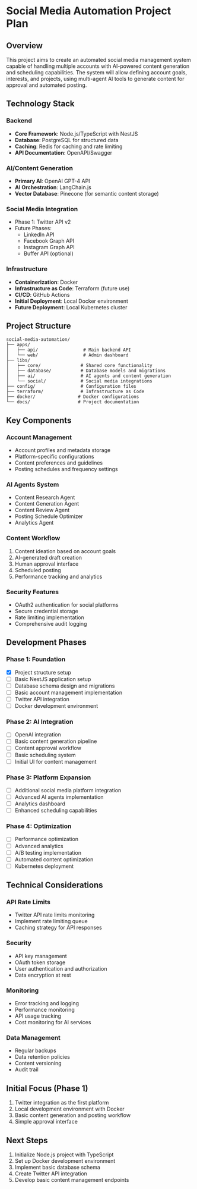 # Social Media Automation Project Plan

## Overview

This project aims to create an automated social media management system capable of handling multiple accounts with AI-powered content generation and scheduling capabilities. The system will allow defining account goals, interests, and projects, using multi-agent AI tools to generate content for approval and automated posting.

## Technology Stack

### Backend

- **Core Framework**: Node.js/TypeScript with NestJS
- **Database**: PostgreSQL for structured data
- **Caching**: Redis for caching and rate limiting
- **API Documentation**: OpenAPI/Swagger

### AI/Content Generation

- **Primary AI**: OpenAI GPT-4 API
- **AI Orchestration**: LangChain.js
- **Vector Database**: Pinecone (for semantic content storage)

### Social Media Integration

- Phase 1: Twitter API v2
- Future Phases:
  - LinkedIn API
  - Facebook Graph API
  - Instagram Graph API
  - Buffer API (optional)

### Infrastructure

- **Containerization**: Docker
- **Infrastructure as Code**: Terraform (future use)
- **CI/CD**: GitHub Actions
- **Initial Deployment**: Local Docker environment
- **Future Deployment**: Local Kubernetes cluster

## Project Structure

```
social-media-automation/
├── apps/
│   ├── api/                 # Main backend API
│   └── web/                 # Admin dashboard
├── libs/
│   ├── core/               # Shared core functionality
│   ├── database/           # Database models and migrations
│   ├── ai/                 # AI agents and content generation
│   └── social/             # Social media integrations
├── config/                 # Configuration files
├── terraform/              # Infrastructure as Code
├── docker/                # Docker configurations
└── docs/                  # Project documentation
```

## Key Components

### Account Management

- Account profiles and metadata storage
- Platform-specific configurations
- Content preferences and guidelines
- Posting schedules and frequency settings

### AI Agents System

- Content Research Agent
- Content Generation Agent
- Content Review Agent
- Posting Schedule Optimizer
- Analytics Agent

### Content Workflow

1. Content ideation based on account goals
2. AI-generated draft creation
3. Human approval interface
4. Scheduled posting
5. Performance tracking and analytics

### Security Features

- OAuth2 authentication for social platforms
- Secure credential storage
- Rate limiting implementation
- Comprehensive audit logging

## Development Phases

### Phase 1: Foundation

- [x] Project structure setup
- [ ] Basic NestJS application setup
- [ ] Database schema design and migrations
- [ ] Basic account management implementation
- [ ] Twitter API integration
- [ ] Docker development environment

### Phase 2: AI Integration

- [ ] OpenAI integration
- [ ] Basic content generation pipeline
- [ ] Content approval workflow
- [ ] Basic scheduling system
- [ ] Initial UI for content management

### Phase 3: Platform Expansion

- [ ] Additional social media platform integration
- [ ] Advanced AI agents implementation
- [ ] Analytics dashboard
- [ ] Enhanced scheduling capabilities

### Phase 4: Optimization

- [ ] Performance optimization
- [ ] Advanced analytics
- [ ] A/B testing implementation
- [ ] Automated content optimization
- [ ] Kubernetes deployment

## Technical Considerations

### API Rate Limits

- Twitter API rate limits monitoring
- Implement rate limiting queue
- Caching strategy for API responses

### Security

- API key management
- OAuth token storage
- User authentication and authorization
- Data encryption at rest

### Monitoring

- Error tracking and logging
- Performance monitoring
- API usage tracking
- Cost monitoring for AI services

### Data Management

- Regular backups
- Data retention policies
- Content versioning
- Audit trail

## Initial Focus (Phase 1)

1. Twitter integration as the first platform
2. Local development environment with Docker
3. Basic content generation and posting workflow
4. Simple approval interface

## Next Steps

1. Initialize Node.js project with TypeScript
2. Set up Docker development environment
3. Implement basic database schema
4. Create Twitter API integration
5. Develop basic content management endpoints
